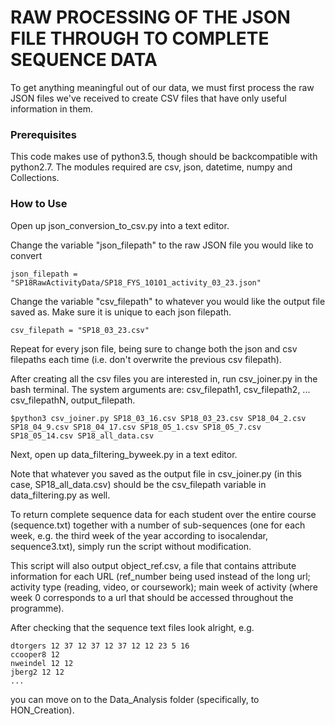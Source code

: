 # RAW PROCESSING OF THE JSON FILE THROUGH TO COMPLETE SEQUENCE DATA

To get anything meaningful out of our data, we must first process the raw JSON files we've received to create CSV files that have only useful information in them.

### Prerequisites

This code makes use of python3.5, though should be backcompatible with python2.7. The modules required are csv, json, datetime, numpy and Collections.

### How to Use

Open up json_conversion_to_csv.py into a text editor.

Change the variable "json_filepath" to the raw JSON file you would like to convert

```
json_filepath = "SP18RawActivityData/SP18_FYS_10101_activity_03_23.json"
```

Change the variable "csv_filepath" to whatever you would like the output file saved as. Make sure it is unique to each json filepath.

```
csv_filepath = "SP18_03_23.csv"
```

Repeat for every json file, being sure to change both the json and csv filepaths each time (i.e. don't overwrite the previous csv filepath).

After creating all the csv files you are interested in, run csv_joiner.py in the bash terminal. The system arguments are: csv_filepath1, csv_filepath2, ... csv_filepathN, output_filepath.

```
$python3 csv_joiner.py SP18_03_16.csv SP18_03_23.csv SP18_04_2.csv SP18_04_9.csv SP18_04_17.csv SP18_05_1.csv SP18_05_7.csv SP18_05_14.csv SP18_all_data.csv
```

Next, open up data_filtering_byweek.py in a text editor.

Note that whatever you saved as the output file in csv_joiner.py (in this case, SP18_all_data.csv) should be the csv_filepath variable in data_filtering.py as well.

To return complete sequence data for each student over the entire course (sequence.txt) together with a number of sub-sequences (one for each week, e.g. the third week of the year according to isocalendar, sequence3.txt), simply run the script without modification. 

This script will also output object_ref.csv, a file that contains attribute information for each URL (ref_number being used instead of the long url; activity type (reading, video, or coursework); main week of activity (where week 0 corresponds to a url that should be accessed throughout the programme).

After checking that the sequence text files look alright, e.g.
```
dtorgers 12 37 12 37 12 37 12 12 23 5 16 
ccooper8 12 
nweindel 12 12 
jberg2 12 12 
...
```
you can move on to the Data_Analysis folder (specifically, to HON_Creation).
